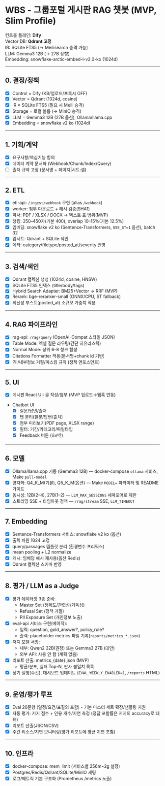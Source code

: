 # WBS - 그룹포털 게시판 RAG 챗봇 (MVP, Slim Profile)

컨트롤 플레인: **Dify**  
Vector DB: **Qdrant 고정**  
IR: SQLite FTS5 (→ Meilisearch 승격 가능)  
LLM: Gemma3 12B (→ 27B 상향)  
Embedding: snowflake-arctic-embed-l-v2.0-ko (1024d)

---

## 0. 결정/정책
- [x] Control = Dify (KB/업로드/프록시 OFF)
- [x] Vector = Qdrant (1024d, cosine)
- [x] IR = SQLite FTS5 (필요 시 Meili 승격)
- [x] Storage = 로컬 볼륨 (→ MinIO 승격)
- [x] LLM = Gemma3 12B (27B 옵션), Ollama/llama.cpp
- [x] Embedding = snowflake v2 ko (1024d)

---

## 1. 기획/계약
- [x] 요구사항/핵심기능 합의
- [x] 데이터 계약 문서화 (Webhook/Chunk/Index/Query)
- [ ] 출처 규약 고정 (문서명 + 페이지|시트:셀)

---

## 2. ETL
- [x] etl-api: `/ingest/webhook` 구현 (alias `/webhook`)
- [x] worker: 첨부 다운로드 + 해시 검증(SHA1)
- [x] 파서: PDF / XLSX / DOCX → 텍스트·표·범위(MVP)
- [x] 청킹: 350–450자(기본 400), overlap 10–15%(기본 12.5%)
- [x] 임베딩: snowflake v2 ko (Sentence-Transformers, `USE_ST=1` 옵션), batch 32
- [x] 업서트: Qdrant + SQLite 색인
- [x] 메타: category/filetype/posted_at/severity 반영

---

## 3. 검색/색인
- [x] Qdrant 컬렉션 생성 (1024d, cosine, HNSW)
- [x] SQLite FTS5 인덱스 (title/body/tags)
- [x] Hybrid Search Adapter: BM25+Vector → RRF (MVP)
- [x] Rerank: bge-reranker-small (ONNX/CPU, ST fallback)
- [x] 최신성 부스트(posted_at) 소규모 가중치 적용

---

## 4. RAG 파이프라인
- [x] rag-api: `/rag/query` (OpenAI-Compat 스타일 JSON)
- [x] Table Mode: 엑셀 질문 라우팅(간단 히유리스틱)
- [x] Normal Mode: 상위 6–8 청크 합성
- [x] Citations Formatter 적용(문서명+chunk id 기반)
- [x] PII/내부정보 거절/마스킹 규칙 (정책 엔포스먼트)

---

## 5. UI
- [x] 게시판 React UI: 글 작성/첨부 (MVP 업로드→웹훅 연동)
- Chatbot UI
  - [x] 질문/답변/출처
  - [x] 탭 분리(질문/답변/출처)
  - [x] 첨부 미리보기(PDF page, XLSX range)
  - [x] 필터: 기간/카테고리/파일타입
  - [x] Feedback 버튼 (👍/👎)

---

## 6. 모델
- [x] Ollama/llama.cpp 기동 (Gemma3 12B) — docker-compose `ollama` 서비스, Make `pull-model`
- [x] 양자화: Q4_K_M(기본), Q5_K_M(옵션) — Make `MODEL=` 파라미터 및 README 가이드
- [x] 동시성: 12B(2–4), 27B(1–2) — `LLM_MAX_SESSIONS` 세마포어로 제한
- [x] 스트리밍 SSE + 타임아웃 정책 — `/rag/stream` SSE, `LLM_TIMEOUT`

---

## 7. Embedding
- [x] Sentence-Transformers 서비스: snowflake v2 ko (옵션)
- [x] 출력 차원 1024 고정
- [x] query/passages 템플릿 분리 (환경변수 프리픽스)
- [x] mean pooling + L2 normalize
- [x] 캐시: 임베딩 해시 재사용(옵션 Redis)
- [x] Qdrant 컬렉션 스키마 반영

---

## 8. 평가 / LLM as a Judge
- [x] 평가 데이터셋 3종 준비:
  - Master Set (정확도/관련성/가독성)
  - Refusal Set (정책 거절)
  - PII Exposure Set (개인정보 노출)
- [x] eval-api 서비스 구현(베이직):
  - 입력: question, gold_answer?, policy_rule?
  - 출력: placeholder metrics 파일 기록(`reports/metrics_*.json`)
- [x] 저지 모델 서빙:
  - 내부: Qwen2 32B(권장) 또는 Gemma3 27B (대안)
  - 외부 API: 사용 안 함 (계획 없음)
- [x] 리포트 산출: metrics_{date}.json (MVP)
  - 평균/분포, 실패 Top-N, 판사 불일치 목록
- [x] 정기 실행(주간), 대시보드 업데이트 (`EVAL_WEEKLY_ENABLED=1`, `/reports` HTML)

---

## 9. 운영/평가 루프
- [x] Eval 20문항 (일정/요건/표질의 포함) - 기본 마스터 세트 확장/샘플링 지원
- [x] 자동 평가: 저지 점수 + 인용 개수/지연 측정 (정답 포함률은 저지의 accuracy로 대표)
- [x] 리포트 산출(JSON/CSV)
- [x] 주간 리소스/지연 모니터링(평가 리포트에 평균 지연 포함)

---

## 10. 인프라
- [x] docker-compose: mem_limit (서비스별 256m~2g 설정)
- [x] Postgres/Redis/Qdrant/SQLite/MinIO 세팅
- [x] 로그/메트릭 기본 구조화 (Prometheus /metrics 노출)
